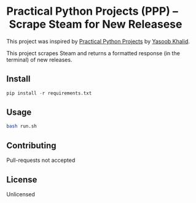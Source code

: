 # Practical Python Projects (PPP) – Scrape Steam for New Releasese

This project was inspired by [Practical Python Projects](https://practicalpython.yasoob.me/) by [Yasoob Khalid](https://yasoob.me/).

This project scrapes Steam and returns a formatted response (in the terminal) of new releases.

## Install

```python
pip install -r requirements.txt
```

## Usage

```bash
bash run.sh
```

## Contributing

Pull-requests not accepted

## License

Unlicensed
